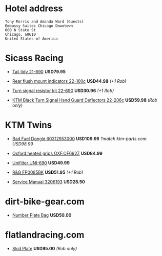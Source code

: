 # Hotel address

    Tony Morris and Amanda Ward (Guests)
    Embassy Suites Chicago Downtown
    600 N State St
    Chicago, 60610
    United States of America

# Sicass Racing

  * [Tail tidy 21-690](http://sicassracing.com/store/products/tail_lights/sicass_easy_fit/ktm_690_easy_fit_under_fender)  **USD79.95**

  * [Rear flush mount indicators 22-100c](http://sicassracing.com/store/turn_signals/led/orange_lens_led_flat_mount_ktm) **USD44.98** *(+1 Rob)*

  * [Turn signal resistor kit 22-690](http://sicassracing.com/store/products/turn_signals/wiring/ktm_690_led_turn_signal_resistor_kit) **USD30.96** *(+1 Rob)*

  * [KTM Black Turn Signal Hand Guard Deflectors 22-206c](http://sicassracing.com/store/products/turn_signals/led/sicass_ktm_black_turn_signal_hand_guard_deflectors) **USD59.98** *(Rob only)*

# KTM Twins

  * [Bad Fuel Dongle 60312953000](http://www.ktmtwins.com/ktm-60312953000) **USD109.99** *?match ktm-parts.com USD98.99*

  * [Oxford heated grips OXF.OF692Z](http://www.ktmtwins.com/oxford-ktm-heated-grip-set) **USD84.99**

  * [Unifilter UNI-690](http://www.ktmtwins.com/uni-ktm-690-enduro-smc-air-filter) **USD49.99**

  * [R&G FP0085BK](http://www.ktmtwins.com/r-g-ktm-690-enduro-fork-sliders) **USD51.95** *(+1 Rob)*

  * [Service Manual 3206193](http://www.ktmtwins.com/ktm-690-2008-2013-enduro-smc-service-manual-dvd) **USD28.50**
  
# dirt-bike-gear.com

  * [Number Plate Bag](http://dirt-bike-gear.com/npb.html) **USD50.00**

# flatlandracing.com

  * [Skid Plate](http://flatlandracing.com/Merchant2/merchant.mvc?Screen=PROD&Store_Code=FR&Product_Code=24-46) **USD95.00** *(Rob only)*

